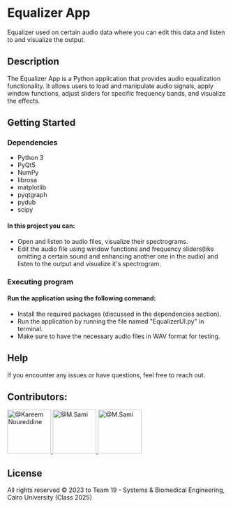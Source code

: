 # Equalizer App

Equalizer used on certain audio data where you can edit this data and listen to and visualize the output.

## Description

The Equalizer App is a Python application that provides audio equalization functionality. It allows users to load and manipulate audio signals, apply window functions, adjust sliders for specific frequency bands, and visualize the effects.

## Getting Started

### Dependencies

* Python 3
* PyQt5
* NumPy
* librosa
* matplotlib
* pyqtgraph
* pydub
* scipy

#### In this project you can:
* Open and listen to audio files, visualize their spectrograms.
* Edit the audio file using window functions and frequency sliders(like omitting a certain sound and enhancing another one in the audio) and listen to the output and visualize it's spectrogram.

### Executing program

#### Run the application using the following command:
* Install the required packages (discussed in the dependencies section).
* Run the application by running the file named "EqualizerUI.py" in terminal.
* Make sure to have the necessary audio files in WAV format for testing.

## Help

If you encounter any issues or have questions, feel free to reach out.

## Contributors:

<div align="left">
  <a href="https://github.com/cln-Kafka">
    <img src="https://avatars.githubusercontent.com/u/100665578?v=4" width="100px" alt="@Kareem Noureddine">
  </a>
  <a href="https://github.com/1MuhammadSami1">
    <img src="https://avatars.githubusercontent.com/u/139786587?v=4" width="100px" alt="@M.Sami">
  </a>
  <a href="https://github.com/MohamedSayedDiab">
    <img src="https://avatars.githubusercontent.com/u/90231744?v=4" width="100px" alt="@M.Sami">
  </a>
</div>

## License

All rights reserved © 2023 to Team 19 - Systems & Biomedical Engineering, Cairo University (Class 2025)
